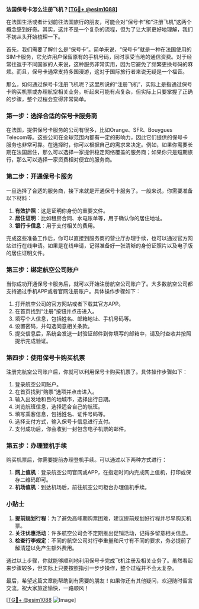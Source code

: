 **法国保号卡怎么注册飞机？[[TG💪+ @esim1088](https://t.me/s/esim1088)]**

在法国生活或者计划前往法国旅行的朋友，可能会对“保号卡”和“注册飞机”这两个概念感到好奇。其实，这并不是一个复杂的流程，但为了让大家更好地理解，我们不妨从头开始梳理一下。

首先，我们需要了解什么是“保号卡”。简单来说，“保号卡”就是一种在法国使用的SIM卡服务，它允许用户保留原有的手机号码，同时享受当地的通信资费。对于经常往返于不同国家的人来说，这种服务非常实用，因为它避免了频繁更换号码的麻烦。而且，保号卡通常支持多国漫游，这对于国际旅行者来说无疑是一个福音。

那么，如何通过保号卡注册飞机呢？这里所说的“注册飞机”，实际上是指通过保号卡购买机票或办理航空相关业务。听起来可能有点复杂，但实际上只要掌握了正确的步骤，整个过程会变得非常简单。

### 第一步：选择合适的保号卡服务商

在法国，提供保号卡服务的公司有很多，比如Orange、SFR、Bouygues Telecom等。这些公司在全球范围内都有一定的影响力，因此它们提供的保号卡服务也非常可靠。在选择时，你可以根据自己的需求来决定。例如，如果你需要长期在法国居住，那么可以选择一家提供稳定网络覆盖的服务商；如果你只是短期旅行，那么可以选择一家资费相对便宜的服务商。

### 第二步：开通保号卡服务

一旦选择了合适的服务商，接下来就是开通保号卡服务了。一般来说，你需要准备以下材料：

1. **有效护照**：这是证明你身份的重要文件。
2. **居住证明**：比如租房合同、水电账单等，用于确认你的居住地址。
3. **银行卡信息**：用于支付相关的费用。

完成这些准备工作后，你可以直接到服务商的营业厅办理手续，也可以通过官方网站进行在线申请。如果是在线申请，记得准备好一张清晰的身份证照片以及电子版的居住证明文件。

### 第三步：绑定航空公司账户

当你成功开通保号卡服务后，就可以开始注册航空公司账户了。大多数航空公司都支持通过手机APP或者官网注册账户。具体操作步骤如下：

1. 打开航空公司的官方网站或者下载其官方APP。
2. 在首页找到“注册”按钮并点击进入。
3. 填写个人信息，包括姓名、邮箱地址、手机号码等。
4. 设置密码，并勾选同意相关条款。
5. 提交信息后，系统会发送一封验证邮件到你填写的邮箱中，请及时查收并按照提示完成验证。

### 第四步：使用保号卡购买机票

注册完航空公司账户后，你就可以利用保号卡购买机票了。具体操作步骤如下：

1. 登录航空公司账户。
2. 在首页找到“购票”选项并点击进入。
3. 输入出发地和目的地城市，选择出行日期。
4. 浏览航班信息，选择适合自己的航班。
5. 填写乘客信息，包括姓名、证件号码等。
6. 选择支付方式，输入保号卡信息进行支付。
7. 支付成功后，你会收到一封包含电子机票的邮件。

### 第五步：办理登机手续

购买机票后，你需要提前办理登机手续。可以通过以下两种方式进行：

1. **网上值机**：登录航空公司官网或APP，在指定时间内完成网上值机，打印或保存二维码即可。
2. **机场值机**：到达机场后，前往航空公司柜台办理值机手续。

### 小贴士

1. **提前规划行程**：为了避免高峰期购票困难，建议提前规划好行程并尽早购买机票。
2. **关注优惠活动**：许多航空公司会不定期推出促销活动，记得多留意相关信息。
3. **检查行李规定**：不同的航空公司对行李重量和尺寸有不同的要求，务必提前了解清楚以免产生额外费用。

通过以上步骤，你就能够顺利地利用保号卡完成飞机注册及相关业务了。虽然看起来步骤较多，但实际上只要按照指引一步步操作，整个过程并不会太复杂。

最后，希望这篇文章能帮助到有需要的朋友！如果你还有其他疑问，欢迎随时留言交流。祝大家旅途愉快，一路顺风！

[[TG💪+ @esim1088](https://t.me/s/esim1088) ![Image](https://i.postimg.cc/4NQfJmqS/Snipaste-2025-05-13-00-14-12.png)]